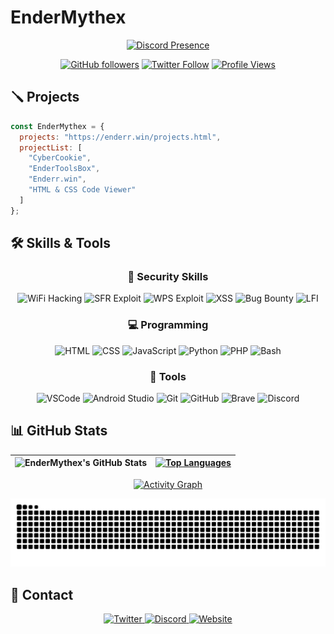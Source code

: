 # EnderMythex

<div align="center">
  
  [![Discord Presence](https://lanyard.cnrad.dev/api/1006197798577909880)](https://discord.com/users/1006197798577909880)
  
  [![GitHub followers](https://img.shields.io/github/followers/EnderMythex?style=for-the-badge&color=ff63e7&logo=github)](https://github.com/EnderMythex)
  [![Twitter Follow](https://img.shields.io/twitter/follow/Endermythex7?&label=%40EnderMythex7&logo=x&style=for-the-badge&color=ff63e7)](https://twitter.com/Endermythex7)
  [![Profile Views](https://komarev.com/ghpvc/?username=EnderMythex&style=for-the-badge&color=ff63e7&logo=github)](https://github.com/EnderMythex)
  
</div>

## 🪛 Projects

```javascript
const EnderMythex = {
  projects: "https://enderr.win/projects.html",
  projectList: [
    "CyberCookie",
    "EnderToolsBox",
    "Enderr.win",
    "HTML & CSS Code Viewer"
  ]
};
```

## 🛠️ Skills & Tools

<div align="center">

### 🔐 Security Skills
![WiFi Hacking](https://img.shields.io/badge/WiFi_Hacking-009688?style=for-the-badge&logo=wifi&logoColor=white)
![SFR Exploit](https://img.shields.io/badge/SFR_Exploit-E60000?style=for-the-badge&logo=target&logoColor=white)
![WPS Exploit](https://img.shields.io/badge/WPS_Exploit-FF5722?style=for-the-badge&logo=shield&logoColor=white)
![XSS](https://img.shields.io/badge/Learning_XSS-FCC624?style=for-the-badge&logo=javascript&logoColor=black)
![Bug Bounty](https://img.shields.io/badge/Bug_Bounty-512BD4?style=for-the-badge&logo=hackerone&logoColor=white)
![LFI](https://img.shields.io/badge/Learning_LFI-00599C?style=for-the-badge&logo=php&logoColor=white)

### 💻 Programming
![HTML](https://img.shields.io/badge/HTML-E34F26?style=for-the-badge&logo=html5&logoColor=white)
![CSS](https://img.shields.io/badge/CSS-1572B6?style=for-the-badge&logo=css3&logoColor=white)
![JavaScript](https://img.shields.io/badge/JavaScript-F7DF1E?style=for-the-badge&logo=javascript&logoColor=black)
![Python](https://img.shields.io/badge/Python-14354C?style=for-the-badge&logo=python&logoColor=white)
![PHP](https://img.shields.io/badge/PHP-777BB4?style=for-the-badge&logo=php&logoColor=white)
![Bash](https://img.shields.io/badge/Bash-121011?style=for-the-badge&logo=gnu-bash&logoColor=white)

### 🧰 Tools
![VSCode](https://img.shields.io/badge/VS_Code-0078d7?style=for-the-badge&logo=visual-studio-code&logoColor=white)
![Android Studio](https://img.shields.io/badge/Android_Studio-008678?style=for-the-badge&logo=android-studio&logoColor=white)
![Git](https://img.shields.io/badge/Git-F05033?style=for-the-badge&logo=git&logoColor=white)
![GitHub](https://img.shields.io/badge/GitHub-8034A9?style=for-the-badge&logo=github&logoColor=white)
![Brave](https://img.shields.io/badge/Brave-FB542B?style=for-the-badge&logo=brave&logoColor=white)
![Discord](https://img.shields.io/badge/Discord-5865F2?style=for-the-badge&logo=discord&logoColor=white)

</div>

## 📊 GitHub Stats

<div align="center">

|![EnderMythex's GitHub Stats](https://github-readme-stats.vercel.app/api?username=EnderMythex&show_icons=true&theme=radical&bg_color=0D1117&title_color=ff63e7&text_color=FFFFFF&icon_color=ff63e7&border_color=ff63e7)|[![Top Languages](https://github-readme-stats.vercel.app/api/top-langs/?username=EnderMythex&layout=donut&theme=radical&bg_color=0D1117&title_color=ff63e7&text_color=FFFFFF&border_color=ff63e7)](https://github.com/anuraghazra/github-readme-stats)|
|---|---|

[![Activity Graph](https://github-readme-activity-graph.vercel.app/graph?username=EnderMythex&theme=tokyo-night&bg_color=0D1117&color=ff63e7&line=ff63e7&point=FFFFFF&hide_border=false)](https://github.com/ashutosh00710/github-readme-activity-graph)

</div>

<picture>
  <source media="(prefers-color-scheme: dark)" srcset="github-snake-dark.svg" />
  <source media="(prefers-color-scheme: light)" srcset="github-snake.svg" />
  <img alt="github-snake" src="github-snake.svg" />
</picture>

## 🌌 Contact

<div align="center">
  <a href="https://twitter.com/Endermythex7">
    <img src="https://img.shields.io/badge/Twitter-1DA1F2?style=for-the-badge&logo=twitter&logoColor=white" alt="Twitter">
  </a>
  <a href="https://discord.com/users/1006197798577909880">
    <img src="https://img.shields.io/badge/Discord-5865F2?style=for-the-badge&logo=discord&logoColor=white" alt="Discord">
  </a>
  <a href="https://enderr.win">
    <img src="https://img.shields.io/badge/Website-ff63e7?style=for-the-badge&logo=About.me&logoColor=white" alt="Website">
  </a>
</div>
